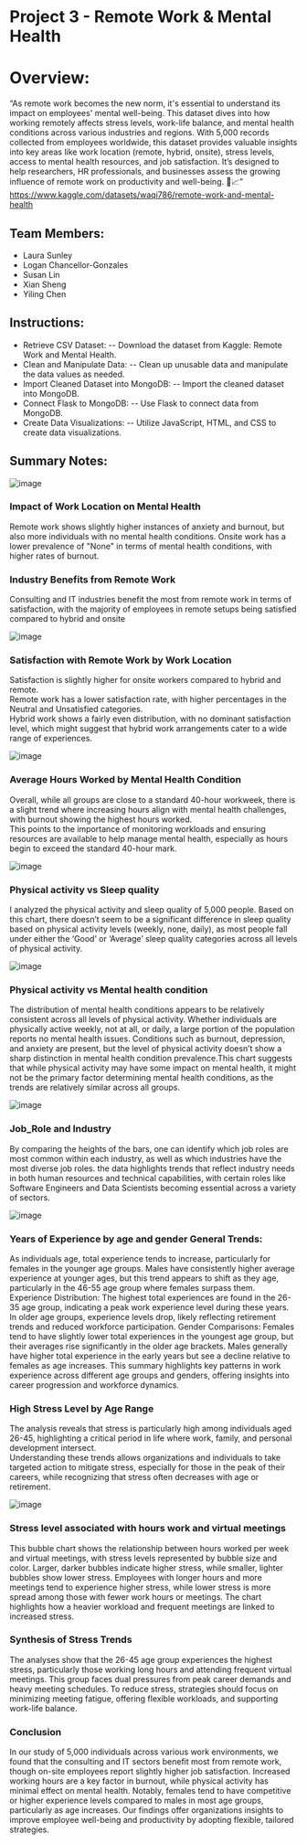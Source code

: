 # Project 3 - Remote Work & Mental Health

# Overview:
“As remote work becomes the new norm, it's essential to understand its impact on employees' mental well-being. This dataset dives into how working remotely affects stress levels, work-life balance, and mental health conditions across various industries and regions.
With 5,000 records collected from employees worldwide, this dataset provides valuable insights into key areas like work location (remote, hybrid, onsite), stress levels, access to mental health resources, and job satisfaction. It’s designed to help researchers, HR professionals, and businesses assess the growing influence of remote work on productivity and well-being. 🌿📈”<br>
https://www.kaggle.com/datasets/waqi786/remote-work-and-mental-health
## Team Members:
- Laura Sunley
- Logan Chancellor-Gonzales
- Susan Lin
- Xian Sheng
- Yiling Chen

## Instructions:
- Retrieve CSV Dataset:
  -- Download the dataset from Kaggle: Remote Work and Mental Health.
- Clean and Manipulate Data:
  -- Clean up unusable data and manipulate the data values as needed.
- Import Cleaned Dataset into MongoDB:
  -- Import the cleaned dataset into MongoDB.
- Connect Flask to MongoDB:
  -- Use Flask to connect data from MongoDB.
- Create Data Visualizations:
  -- Utilize JavaScript, HTML, and CSS to create data visualizations.



## Summary Notes:
![image](https://github.com/user-attachments/assets/0039272d-ae3c-4579-ba2f-0ca5974c3dea)
### Impact of Work Location on Mental Health
Remote work shows slightly higher instances of anxiety and burnout, but also more individuals with no mental health conditions.
Onsite work has a lower prevalence of "None" in terms of mental health conditions, with higher rates of burnout.
### Industry Benefits from Remote Work
Consulting and IT industries benefit the most from remote work in terms of satisfaction, with the majority of employees in remote setups being satisfied compared to hybrid and onsite

![image](https://github.com/user-attachments/assets/38a3a24c-422f-49b1-bba1-3751c833d915)
### Satisfaction with Remote Work by Work Location
Satisfaction is slightly higher for onsite workers compared to hybrid and remote. <br>
Remote work has a lower satisfaction rate, with higher percentages in the Neutral and Unsatisfied categories.<br>
Hybrid work shows a fairly even distribution, with no dominant satisfaction level, which might suggest that hybrid work arrangements cater to a wide range of experiences.

![image](https://github.com/user-attachments/assets/0af1c799-b20b-42c6-ac92-e3383ae67c19)
### Average Hours Worked by Mental Health Condition
Overall, while all groups are close to a standard 40-hour workweek, there is a slight trend where increasing hours align with mental health challenges, with burnout showing the highest hours worked. <br>This points to the importance of monitoring workloads and ensuring resources are available to help manage mental health, especially as hours begin to exceed the standard 40-hour mark.

![image](https://github.com/user-attachments/assets/eca4b763-3d80-4c30-84b9-2459696b15a0)
### Physical activity vs Sleep quality
 I analyzed the physical activity and sleep quality of 5,000 people. Based on this chart, there doesn’t seem to be a significant difference in sleep quality based on physical activity levels (weekly, none, daily), as most people fall under either the ‘Good’ or ‘Average’ sleep quality categories across all levels of physical activity.

![image](https://github.com/user-attachments/assets/1eeefc35-81e1-4a30-a4f1-27d3443eaf7f)
### Physical activity vs Mental health condition
The distribution of mental health conditions appears to be relatively consistent across all levels of physical activity. Whether individuals are physically active weekly, not at all, or daily, a large portion of the population reports no mental health issues. Conditions such as burnout, depression, and anxiety are present, but the level of physical activity doesn’t show a sharp distinction in mental health condition prevalence.This chart suggests that while physical activity may have some impact on mental health, it might not be the primary factor determining mental health conditions, as the trends are relatively similar across all groups. 

![image](https://github.com/user-attachments/assets/5cb229c1-14cf-4e7b-91d8-fd2e3c708f86)
###  Job_Role and Industry
By comparing the heights of the bars, one can identify which job roles are most common within each industry, as well as which industries have the most diverse job roles. the data highlights trends that reflect industry needs in both human resources and technical capabilities, with certain roles like Software Engineers and Data Scientists becoming essential across a variety of sectors.

![image](https://github.com/user-attachments/assets/859c2d22-6325-4b90-9528-ca0ffc92991d)
### Years of Experience by age and gender General Trends:
As individuals age, total experience tends to increase, particularly for females in the younger age groups.
Males have consistently higher average experience at younger ages, but this trend appears to shift as they age, particularly in the 46-55 age group where females surpass them.
Experience Distribution:
The highest total experiences are found in the 26-35 age group, indicating a peak work experience level during these years.
In older age groups, experience levels drop, likely reflecting retirement trends and reduced workforce participation.
Gender Comparisons:
Females tend to have slightly lower total experiences in the youngest age group, but their averages rise significantly in the older age brackets.
Males generally have higher total experience in the early years but see a decline relative to females as age increases.
This summary highlights key patterns in work experience across different age groups and genders, offering insights into career progression and workforce dynamics.
### High Stress Level by Age Range
The analysis reveals that stress is particularly high among individuals aged 26-45, highlighting a critical period in life where work, family, and personal development intersect. <br>
Understanding these trends allows organizations and individuals to take targeted action to mitigate stress, especially for those in the peak of their careers, while recognizing that stress often decreases with age or retirement.

![image](https://github.com/user-attachments/assets/95957d1c-d2fc-4f19-9893-048c7d985e33)
### Stress level associated with hours work and virtual meetings
This bubble chart shows the relationship between hours worked per week and virtual meetings, with stress levels represented by bubble size and color. Larger, darker bubbles indicate higher stress, while smaller, lighter bubbles show lower stress. Employees with longer hours and more meetings tend to experience higher stress, while lower stress is more spread among those with fewer work hours or meetings. The chart highlights how a heavier workload and frequent meetings are linked to increased stress.
### Synthesis of Stress Trends
The analyses show that the 26-45 age group experiences the highest stress, particularly those working long hours and attending frequent virtual meetings. This group faces dual pressures from peak career demands and heavy meeting schedules. To reduce stress, strategies should focus on minimizing meeting fatigue, offering flexible workloads, and supporting work-life balance.

### Conclusion 
In our study of 5,000 individuals across various work environments, we found that the consulting and IT sectors benefit most from remote work, though on-site employees report slightly higher job satisfaction. Increased working hours are a key factor in burnout, while physical activity has minimal effect on mental health. Notably, females tend to have competitive or higher experience levels compared to males in most age groups, particularly as age increases. Our findings offer organizations insights to improve employee well-being and productivity by adopting flexible, tailored strategies.
